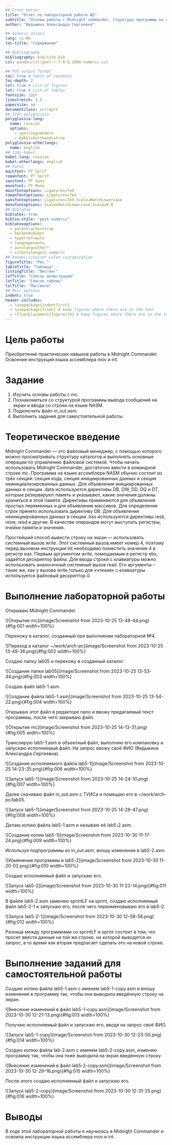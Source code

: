 ```yaml
---
## Front matter
title: "Отчёт по лабораторной работе №5"
subtitle: "Основы работы с Midnight commander. Структура программы на языке NASM. Системные вызовы"
author: "Ведьмина Александра Сергеевна"

## Generic otions
lang: ru-RU
toc-title: "Содержание"

## Bibliography
bibliography: bib/cite.bib
csl: pandoc/csl/gost-r-7-0-5-2008-numeric.csl

## Pdf output format
toc: true # Table of contents
toc-depth: 2
lof: true # List of figures
lot: true # List of tables
fontsize: 12pt
linestretch: 1.5
papersize: a4
documentclass: scrreprt
## I18n polyglossia
polyglossia-lang:
  name: russian
  options:
	- spelling=modern
	- babelshorthands=true
polyglossia-otherlangs:
  name: english
## I18n babel
babel-lang: russian
babel-otherlangs: english
## Fonts
mainfont: PT Serif
romanfont: PT Serif
sansfont: PT Sans
monofont: PT Mono
mainfontoptions: Ligatures=TeX
romanfontoptions: Ligatures=TeX
sansfontoptions: Ligatures=TeX,Scale=MatchLowercase
monofontoptions: Scale=MatchLowercase,Scale=0.9
## Biblatex
biblatex: true
biblio-style: "gost-numeric"
biblatexoptions:
  - parentracker=true
  - backend=biber
  - hyperref=auto
  - language=auto
  - autolang=other*
  - citestyle=gost-numeric
## Pandoc-crossref LaTeX customization
figureTitle: "Рис."
tableTitle: "Таблица"
listingTitle: "Листинг"
lofTitle: "Список иллюстраций"
lotTitle: "Список таблиц"
lolTitle: "Листинги"
## Misc options
indent: true
header-includes:
  - \usepackage{indentfirst}
  - \usepackage{float} # keep figures where there are in the text
  - \floatplacement{figure}{H} # keep figures where there are in the text
---
```


# Цель работы

Приобретение практических навыков работы в Midnight Commander. Освоение инструкций
языка ассемблера mov и int.

# Задание

1. Изучить основы работы с mc.
2. Познакомиться со структурой программы вывода сообщений на экран и ввода со строки на языке NASM.
3. Подключить файл in_out.asm.
4. Выполнить задания для самостоятельной работы.

# Теоретическое введение

Midnight Commander — это файловый менеджер, с помощью которого можно просматривать
структуру каталогов и выполнять основные операции по управлению файловой системой. Чтобы начать использовать Midnight Commander, достаточно ввести в командной строке mc.
Программа на языке ассемблера NASM обычно состоит из трёх секций: секция кода, секция инициированных данных и секция неинициализированных данных. Для объявления инициированных данных в секции .data используются директивы DB, DW, DD, DQ и DT, которые резервируют память и указывают, какие значения должны храниться в этой памяти. Директивы применяются для объявления простых переменных и для объявления массивов. Для определения строк принято использовать директиву DB. Для объявления неинициированных данных в секции .bss используются директивы resb, resw, resd и другие. В качестве операндов могут выступать регистры, ячейки памяти и значения.

Простейший способ вывести строку на экран — использовать системный вызов write. Этот системный вызов имеет номер 4, поэтому перед вызовом инструкции int необходимо поместить значение 4 в регистр eax. Первым аргументом write, помещаемым в регистр ebx, задаётся дескриптор файла. Для ввода строки с клавиатуры можно использовать аналогичный системный вызов read. Его аргументы –такие же, как у вызова write,только для «чтения» с клавиатуры используется файловый дескриптор 0.

# Выполнение лабораторной работы

Открываю Midnight Commander.

![Открытие mc](image/Screenshot from 2023-10-25 13-48-44.png){#fig:001 width=100%}

Перехожу в каталог, созданный  при выполнении лабораторной №4.

![Переход в каталог ~/work/arch-pc](image/Screenshot from 2023-10-25 13-49-36.png){#fig:002 width=100%}

Создаю папку lab05  и перехожу в созданный каталог.

![Создание папки lab05](image/Screenshot from 2023-10-25 13-53-44.png){#fig:003 width=100%}

Создаю файл lab5-1.asm.

![Создание файла lab5-1.asm](image/Screenshot from 2023-10-25 13-54-22.png){#fig:004 width=100%}

Открываю этот файл в редакторе nano и ввожу предагаемый текст программы, после чего закрываю файл.

![Открытие mc](image/Screenshot from 2023-10-25 14-13-31.png){#fig:005 width=100%}

Транслирую lab5-1.asm в объектный файл, выполняю его компановку и запускаю исполняемый файл. На запрос ввожу своё ФИО (Ведьмина Александра Сергеевна).

![Создание исполняемого файла lab5-1](image/Screenshot from 2023-10-25 14-23-35.png){#fig:006 width=100%}

![Запуск lab5-1](image/Screenshot from 2023-10-25 14-24-10.png){#fig:007 width=100%}

Далее скачиваю файл in_out.asm с ТУИСа и помещаю его в ~/work/arch-pc/lab05.

![Запуск lab5-1](image/Screenshot from 2023-10-25 14-28-47.png){#fig:008 width=100%}

Делаю копию файла lab5-1.asm и называю её lab5-2.asm.

![Создание копии lab5-1](image/Screenshot from 2023-10-30 11-17-24.png){#fig:009 width=100%}

Используя подпрограммы из in_out.asm, вношу изменения в lab5-2.asm.

![Изменение программы в lab5-2](image/Screenshot from 2023-10-30 11-20-02.png){#fig:010 width=100%}

Создаю исполняемый файл и запускаю его.

![Запуск lab5-2](image/Screenshot from 2023-10-30 11-23-14.png){#fig:011 width=100%}

В файле lab5-2.asm заменяю sprintLF на sprint, создаю исполняемый файл lab5-2-1 и запускаю его, после чего переименовываю его в lab5-2.

![Запуск lab5-2-1](image/Screenshot from 2023-10-30 12-08-58.png){#fig:012 width=100%}

Разница между программами со sprintLF и sprint состоит в том, что просит ввести данные на той же строке, на которой выводится их запрос, в то время как вторая предлагает сделать это на новой строке.

# Выполнение заданий для самостоятельной работы

Создаю копию файла lab5-1.asm с именем lab5-1-copy.asm и вношу изменения в программу так, чтобы она выводила введённую строку на экран.

![Внесение изменений в файл lab5-1-copy.asm](image/Screenshot from 2023-10-30 12-21-13.png){#fig:013 width=100%}

Получаю исполняемый файл и запускаю его, вводя на запрос своё ФИО.

![Запуск lab5-1-copy](image/Screenshot from 2023-10-30 12-23-50.png){#fig:014 width=100%}

Создаю копию файла lab-2.asm с именем lab5-2-copy.asm, изменяю программу так, чтобы она тоже выводила на экран введённую строку.

![Внесение изменений в файл lab5-2-copy.asm](image/Screenshot from 2023-10-30 12-29-16.png){#fig:015 width=100%}

После этого создаю исполняемый файл и запускаю его.

![Запуск lab5-2-copy](image/Screenshot from 2023-10-30 12-31-25.png){#fig:016 width=100%}

# Выводы

В ходе этой лабораторной работы я научилась в Midnight Commander и освоила инструкции языка ассемблера mov и int.
